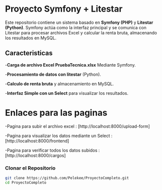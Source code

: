 # Proyecto Symfony + Litestar

Este repositorio contiene un sistema basado en **Symfony (PHP)** y **Litestar (Python)**.
Symfony actúa como la interfaz principal y se comunica con Litestar para procesar archivos Excel y calcular la renta bruta, almacenando los resultados en MySQL.

## **Caracteristicas**

-**Carga de archivo Excel PruebaTecnica.xlsx** Mediante Symfony.

-**Procesamiento de datos con litestar** (Python).

-**Calculo de renta bruta** y almacenamiento en MySQL.

-**Interfaz Simple con un Select** para visualizar los resultados.

# Enlaces para las paginas

-Pagina para subir el archivo excel : [http://localhost:8000/upload-form]

-Pagina para visualizar los datos mediante un Select :  [http://localhost:8000/frontend]

-Pagina para verificar todos los datos subidos : [http://localhost:8000/cargos]


### Clonar el Repositorio

```sh
git clone https://github.com/Pelekee/ProyectoCompleto.git
cd ProyectoCompleto

